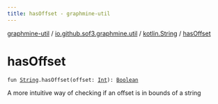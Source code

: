 ```yaml
---
title: hasOffset - graphmine-util
---
```


[graphmine-util](../../index.html) / [io.github.sof3.graphmine.util](../index.html) / [kotlin.String](index.html) / [hasOffset](./has-offset.html)

# hasOffset

`fun `[`String`](https://kotlinlang.org/api/latest/jvm/stdlib/kotlin/-string/index.html)`.hasOffset(offset: `[`Int`](https://kotlinlang.org/api/latest/jvm/stdlib/kotlin/-int/index.html)`): `[`Boolean`](https://kotlinlang.org/api/latest/jvm/stdlib/kotlin/-boolean/index.html)

A more intuitive way of checking if an offset is in bounds of a string


